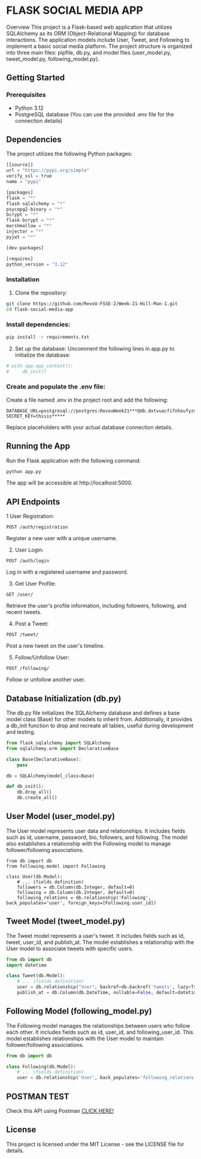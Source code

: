 # FLASK SOCIAL MEDIA APP
Overview
This project is a Flask-based web application that utilizes SQLAlchemy as its ORM (Object-Relational Mapping) for database interactions. The application models include User, Tweet, and Following to implement a basic social media platform. The project structure is organized into three main files: pipfile, db.py, and model files (user_model.py, tweet_model.py, following_model.py).

## Getting Started
### Prerequisites
- Python 3.12
- PostgreSQL database (You can use the provided .env file for the connection details)

## Dependencies
The project utilizes the following Python packages:

```python
[[source]]
url = "https://pypi.org/simple"
verify_ssl = true
name = "pypi"

[packages]
flask = "*"
flask-sqlalchemy = "*"
psycopg2-binary = "*"
bcrypt = "*"
flask-bcrypt = "*"
marshmallow = "*"
injector = "*"
pyjwt = "*"

[dev-packages]

[requires]
python_version = "3.12"
```
### Installation
1. Clone the repository:
```bash
git clone https://github.com/RevoU-FSSE-2/Week-21-Hill-Man-1.git
cd flask-social-media-app
```
### Install dependencies:
```bash
pip install -r requirements.txt
```
2. Set up the database:
Uncomment the following lines in app.py to initialize the database:

``` python
# with app.app_context():
#     db_init()
```

### Create and populate the .env file:
Create a file named .env in the project root and add the following:

```env
DATABASE_URL=postgresql://postgres:RevouWeek21***@db.dxtvuacfifnhoufyzvca.supabase.co:5432/postgres
SECRET_KEY=thisis*****
```
Replace placeholders with your actual database connection details.

## Running the App
Run the Flask application with the following command:

```bash
python app.py
```
The app will be accessible at http://localhost:5000.

## API Endpoints
1 User Registration:

```http
POST /auth/registration
```
Register a new user with a unique username.

2. User Login:

```http
POST /auth/login
```

Log in with a registered username and password.

3. Get User Profile:

```http
GET /user/
```

Retrieve the user's profile information, including followers, following, and recent tweets.

4. Post a Tweet:

```http
POST /tweet/
```
Post a new tweet on the user's timeline.

5. Follow/Unfollow User:

```http
POST /following/
```
Follow or unfollow another user.

## Database Initialization (db.py)
The db.py file initializes the SQLAlchemy database and defines a base model class (Base) for other models to inherit from. Additionally, it provides a db_init function to drop and recreate all tables, useful during development and testing.

```python
from flask_sqlalchemy import SQLAlchemy
from sqlalchemy.orm import DeclarativeBase

class Base(DeclarativeBase):
    pass

db = SQLAlchemy(model_class=Base)

def db_init():
    db.drop_all()
    db.create_all()
```
## User Model (user_model.py)
The User model represents user data and relationships. It includes fields such as id, username, password, bio, followers, and following. The model also establishes a relationship with the Following model to manage follower/following associations.

```
from db import db
from following.model import Following

class User(db.Model):
    # ... (fields definition)
    followers = db.Column(db.Integer, default=0)
    following = db.Column(db.Integer, default=0)
    following_relations = db.relationship('Following', back_populates='user', foreign_keys=[Following.user_id])
```

## Tweet Model (tweet_model.py)
The Tweet model represents a user's tweet. It includes fields such as id, tweet, user_id, and publish_at. The model establishes a relationship with the User model to associate tweets with specific users.

```python
from db import db
import datetime

class Tweet(db.Model):
    # ... (fields definition)
    user = db.relationship("User", backref=db.backref('tweets', lazy=True))
    publish_at = db.Column(db.DateTime, nullable=False, default=datetime.datetime.utcnow())
```

## Following Model (following_model.py)
The Following model manages the relationships between users who follow each other. It includes fields such as id, user_id, and following_user_id. This model establishes relationships with the User model to maintain follower/following associations.

```python
from db import db

class Following(db.Model):
    # ... (fields definition)
    user = db.relationship('User', back_populates='following_relations', foreign_keys=[user_id])
```

## POSTMAN TEST
Check this API using Postman [CLICK HERE!](https://elements.getpostman.com/redirect?entityId=29017942-24880bd1-df51-421b-993a-91442ae2805c&entityType=collection)

## License
This project is licensed under the MIT License - see the LICENSE file for details.
